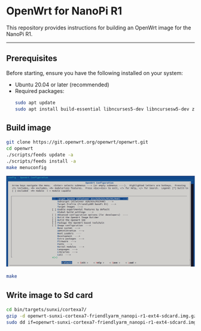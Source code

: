 # OpenWrt for NanoPi R1

This repository provides instructions for building an OpenWrt image for the NanoPi R1.

---

## Prerequisites

Before starting, ensure you have the following installed on your system:

- Ubuntu 20.04 or later (recommended)
- Required packages:
  ```bash
  sudo apt update
  sudo apt install build-essential libncurses5-dev libncursesw5-dev zlib1g-dev gawk git gettext libssl-dev xsltproc rsync wget unzip python3
  ```
## Build image
  ```bash
  git clone https://git.openwrt.org/openwrt/openwrt.git
  cd openwrt
  ./scripts/feeds update -a
  ./scripts/feeds install -a
  make menuconfig
  ```
![Alt text](images/menuconfig-nanopi-R1.png) 

  ```bash
  make 
  ```
## Write image to Sd card
  ```bash
  cd bin/targets/sunxi/cortexa7/
  gzip -d openwrt-sunxi-cortexa7-friendlyarm_nanopi-r1-ext4-sdcard.img.gz  
  sudo dd if=openwrt-sunxi-cortexa7-friendlyarm_nanopi-r1-ext4-sdcard.img of=/dev/sdc
  ```


